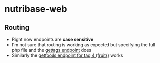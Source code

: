# nutribase-web
## Routing
* Right now endpoints are **case sensitive**
* I'm not sure that routing is working as expected but specifying the full php file and the [gettags endpoint](https://objectivedynamics.co.uk/nutribase.php/gettags) does
* Similarly the [getfoods endpoint for tag 4 (fruits)](https://objectivedynamics.co.uk/nutribase.php/getfoods?tagId=4) works
                                              

